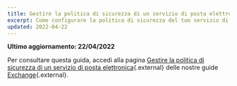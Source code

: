```yaml
---
title: Gestire la politica di sicurezza di un servizio di posta elettronica
excerpt: Come configurare la politica di sicurezza del tuo servizio di posta elettronica
updated: 2022-04-22
---
```


**Ultimo aggiornamento: 22/04/2022**

Per consultare questa guida, accedi alla pagina [Gestire la politica di sicurezza di un servizio di posta elettronica](/pages/web/microsoft-collaborative-solutions/exchange_security_policy){.external} delle nostre guide [Exchange](/products/web-cloud-email-collaborative-solutions-microsoft-exchange){.external}.